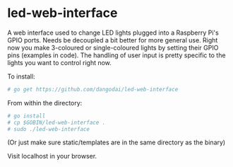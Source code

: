 # led-web-interface

A web interface used to change LED lights plugged into a Raspberry Pi's GPIO ports. Needs be decoupled a bit 
better for more general use. Right now you make 3-coloured or single-coloured lights by setting their GPIO pins (examples in code).
The handling of user input is pretty specific to the lights you want to control right now. 

To install: 
```bash
# go get https://github.com/dangodai/led-web-interface
``` 

From within the directory:

```bash
# go install
# cp $GOBIN/led-web-interface .
# sudo ./led-web-interface
```
(Or just make sure static/templates are in the same directory as the binary)

Visit localhost in your browser. 
